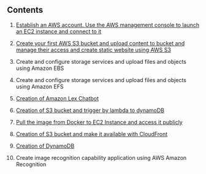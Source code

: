 ## Contents

1. [Establish an AWS account. Use the AWS management console to launch an EC2 instance and connect to it](NewFolder/exp1.txt)

2. [Create your first AWS S3 bucket and upload content to bucket and manage their access and create static website using AWS S3](NewFolder/exp2.txt)

3. Create and configure storage services and upload files and objects using Amazon EBS

4. Create and configure storage services and upload files and objects using Amazon EFS

5. [Creation of Amazon Lex Chatbot](NewFolder/exp5.txt)

6. [Creation of S3 bucket and trigger by lambda to dynamoDB](Newfolder/exp6.txt)

7. [Pull the image from Docker to EC2 Instance and access it publicly](NewFolder/exp7.txt)

8. [Creation of S3 bucket and make it available with CloudFront](NewFolder/exp8.txt)

9. [Creation of DynamoDB](NewFolder/exp9.txt)

10. Create image recognition capability application using AWS Amazon Recognition